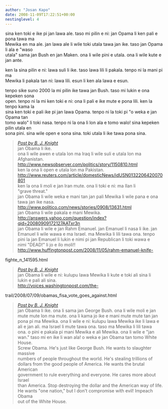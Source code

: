 ```yaml
---
author: "Josan Kapo"
date: 2008-11-09T17:22:51+00:00
nestinglevel: 4
---
```

sina ken toki e ike pi jan lawa ale. taso mi pilin e ni: jan Opama li ken pali e pona tawa ma  
Mewika en ma ale. jan lawa ale li wile toki utala tawa jan ike. taso jan Opama li ala e "waso  
utala" sama jan Bush en jan Maken. ona li wile pini e utala. ona li wile kute e jan ante.  
  
ken la sina pilin e ni: lawa suli li ike. taso lawa lili li pakala. tenpo ni la mani pi ma  
Mewika li pakala tan ni: lawa lili. esun li ken ala lawa e esun.  
  
tenpo sike suno 2000 la mi pilin ike tawa jan Bush. taso mi lukin e ona kepeken sona  
open. tenpo ni la mi ken toki e ni: ona li pali e ike mute e pona lili. ken la tenpo kama la  
sina ken toki e pali ike pi jan lawa Opama. tenpo ni la toki pi "o weka e jan Opama tan  
tomo walo" li toki nasa. tenpo ni la ona li lon ala e tomo walo! sina kepeken pilin utala en  
sona pini. sina wile open e sona sina. toki utala li ike tawa pona sina.  

> [_Post by B. J. Knight_](/QcO5Cbcr/jan-lawa-sin-pi-ma-mewika#post6)  
> jan Obama li ike.  
> ona li wile awen e utala lon ma Iraq li wile suli e utala lon ma  
> Afghanistan. http://www.newsobserver.com/politics/story/1150810.html  
> ken la ona li open e utala lon ma Pakistan.  
> http://www.reuters.com/article/domesticNews/idUSN0132206420070801  
> ken la ona li moli e jan Iran mute. ona li toki e ni: ma Ilan li  
> "grave threat."  
> jan Obama li wile weka e mani tan jan pali Mewika li wile pana e ona  
> tawa jan ike nasa. http://www.politico.com/news/stories/0908/13631.html  
> jan Obama li wile pakala e mani Mewika.  
> http://answers.yahoo.com/question/index?qid=20080909172127AATxr3n  
> jan Obama li wile e jan Rahm Emanuel. jan Emanuel li nasa li ike. jan  
> Emanuel li wile wawa e ma Israel. ma Mewika li lili tawa ona. tenpo  
> pini la jan Emanuel li lukin e nimi pi jan Republican li toki wawa e  
> nimi "DEAD!" li jo e ilo moli!!  
> http://www.huffingtonpost.com/2008/11/05/rahm-emanuel-knife-  
> 

fighte\_n\_141595.html  

> [_Post by B. J. Knight_](/QcO5Cbcr/jan-lawa-sin-pi-ma-mewika#post6)  
> jan Obama li wile e ni: kulupu lawa Mewika li kute e toki ali sina li  
> lukin e pali ali sina.  
> http://voices.washingtonpost.com/the-  
> 

trail/2008/07/09/obamas\_fisa\_vote\_goes\_against.html  

> [_Post by B. J. Knight_](/QcO5Cbcr/jan-lawa-sin-pi-ma-mewika#post6)  
> jan Obama li ike. ona li sama jan George Bush. ona li wile moli e jan  
> mute mute lon ma mute. ona li kama jo ike e mani mute mute tan jan  
> pona pi ma Mewika. ona li wile e ni: kulupu lawa Mewika ike li lawa e  
> ali e jan ali. ma Israel li mute tawa ona. taso ma Mewika li lili tawa  
> ona. o pini e pakala pi mani Mewika e ali Mewika. ona li wile e "jan  
> wan." taso mi en ike li wan ala! o weka e jan Obama tan tomo White House.  
> Screw Obama. He's just like George Bush. He wants to slaughter massive  
> numbers of people throughout the world. He's stealing trillions of  
> dollars from the good people of America. He wants the brutal American  
> government to rule everything and everyone. He cares more about Israel  
> than America. Stop destroying the dollar and the American way of life.  
> He wants "one nation," but I don't compromise with evil! Impeach Obama  
> out of the White House.  
>